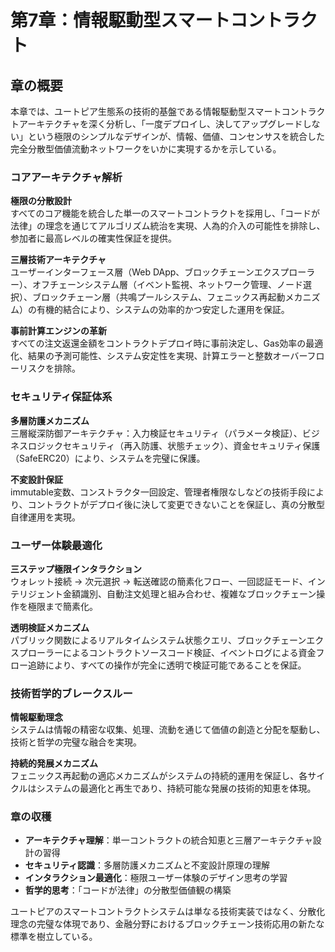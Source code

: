 # 第7章：情報駆動型スマートコントラクト

## 章の概要

本章では、ユートピア生態系の技術的基盤である情報駆動型スマートコントラクトアーキテクチャを深く分析し、「一度デプロイし、決してアップグレードしない」という極限のシンプルなデザインが、情報、価値、コンセンサスを統合した完全分散型価値流動ネットワークをいかに実現するかを示している。

### コアアーキテクチャ解析

**極限の分散設計**  
すべてのコア機能を統合した単一のスマートコントラクトを採用し、「コードが法律」の理念を通じてアルゴリズム統治を実現、人為的介入の可能性を排除し、参加者に最高レベルの確実性保証を提供。

**三層技術アーキテクチャ**  
ユーザーインターフェース層（Web DApp、ブロックチェーンエクスプローラー）、オフチェーンシステム層（イベント監視、ネットワーク管理、ノード選択）、ブロックチェーン層（共鳴プールシステム、フェニックス再起動メカニズム）の有機的結合により、システムの効率的かつ安定した運用を保証。

**事前計算エンジンの革新**  
すべての注文返還金額をコントラクトデプロイ時に事前決定し、Gas効率の最適化、結果の予測可能性、システム安定性を実現、計算エラーと整数オーバーフローリスクを排除。

### セキュリティ保証体系

**多層防護メカニズム**  
三層縦深防御アーキテクチャ：入力検証セキュリティ（パラメータ検証）、ビジネスロジックセキュリティ（再入防護、状態チェック）、資金セキュリティ保護（SafeERC20）により、システムを完璧に保護。

**不変設計保証**  
immutable変数、コンストラクタ一回設定、管理者権限なしなどの技術手段により、コントラクトがデプロイ後に決して変更できないことを保証し、真の分散型自律運用を実現。

### ユーザー体験最適化

**三ステップ極限インタラクション**  
ウォレット接続 → 次元選択 → 転送確認の簡素化フロー、一回認証モード、インテリジェント金額識別、自動注文処理と組み合わせ、複雑なブロックチェーン操作を極限まで簡素化。

**透明検証メカニズム**  
パブリック関数によるリアルタイムシステム状態クエリ、ブロックチェーンエクスプローラーによるコントラクトソースコード検証、イベントログによる資金フロー追跡により、すべての操作が完全に透明で検証可能であることを保証。

### 技術哲学的ブレークスルー

**情報駆動理念**  
システムは情報の精密な収集、処理、流動を通じて価値の創造と分配を駆動し、技術と哲学の完璧な融合を実現。

**持続的発展メカニズム**  
フェニックス再起動の適応メカニズムがシステムの持続的運用を保証し、各サイクルはシステムの最適化と再生であり、持続可能な発展の技術的知恵を体現。

### 章の収穫

* **アーキテクチャ理解**：単一コントラクトの統合知恵と三層アーキテクチャ設計の習得
* **セキュリティ認識**：多層防護メカニズムと不変設計原理の理解
* **インタラクション最適化**：極限ユーザー体験のデザイン思考の学習
* **哲学的思考**：「コードが法律」の分散型価値観の構築

ユートピアのスマートコントラクトシステムは単なる技術実装ではなく、分散化理念の完璧な体現であり、金融分野におけるブロックチェーン技術応用の新たな標準を樹立している。